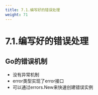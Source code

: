 ```yaml
---
title: 7.1.编写好的错误处理
weight: 71
---
```

# 7.1.编写好的错误处理
## Go的错误机制
* 没有异常机制
* error类型实现了error接口
* 可以通过errors.New来快速创建错误实例
